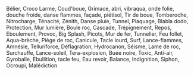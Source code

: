 













Bélier, Croco Larme, Coud'boue, Grimace, abri, vibraqua, onde folie, douche froide, danse flammes, façade, piétisol, Tir de boue, Tomberoche, Nitrocharge, Ténacité, Zénith, Danse pluie, Tunnel, Plaquage, Blabla dodo, Protection, Mur lumière, Boule roc, Cascade, Trépignement, Repos, Eboulement, Provoc, Big Splash, Picots, Mur de fer, Tunnelier, Feu follet, Aqua-brèche, Piège de roc, Canicule, Tacle lourd, Surf, Lance-flammes, Amnésie, Telluriforce, Déflagration, Hydrocanon, Séisme, Lame de roc, Surchauffe, Lance-soleil, Tera-explosion, Buée noire, Toxic, Anti-air, Gyroballe, Ebullition, tacle feu, Eau revoir, Balance, Indignition, Siphon, Ocroupi, Malédiction